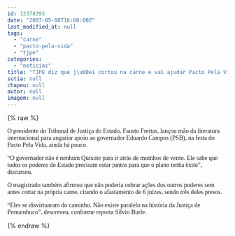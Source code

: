 ```yaml
---
id: 12378393
date: "2007-05-08T16:08:00Z"
last_modified_at: null
tags:
  - "carne"
  - "pacto-pela-vida"
  - "tjpe"
categories:
  - "noticias"
title: "TJPE diz que j\u00e1 cortou na carne e vai ajudar Pacto Pela Vida"
sutia: null
chapeu: null
autor: null
imagem: null
---
```

{% raw %}
<p><p><font face=\"Verdana\">O presidente do Tribunal de Justi&ccedil;a do Estado, Fausto Freitas, lan&ccedil;ou m&atilde;o da literatura internacional para angariar apoio ao governador Eduardo Campos (PSB), na festa do Pacto Pela Vida, ainda h&aacute; pouco.</font></p></p>
<p><p><font face=\"Verdana\">&ldquo;O governador n&atilde;o &eacute; nenhum Quixote para ir atr&aacute;s de moinhos de vento. Ele sabe que todos os poderes do Estado precisam estar juntos para que o plano tenha &ecirc;xito&rdquo;, discursou.</font></p></p>
<p><p><font face=\"Verdana\">O magistrado tamb&eacute;m afirmou que n&atilde;o poderia cobrar a&ccedil;&otilde;es dos outros poderes sem antes cortar na pr&oacute;pria carne, citando o afastamento de 6 ju&iacute;zes, sendo tr&ecirc;s deles presos.</font></p></p>
<p><p><font face=\"Verdana\">&ldquo;Eles se disvirtuaram do caminho. N&atilde;o existe paralelo na hist&oacute;ria da Justi&ccedil;a de Pernambuco&rdquo;, descreveu, conforme reporta S&iacute;lvio Burle.</font></p> </p>
{% endraw %}